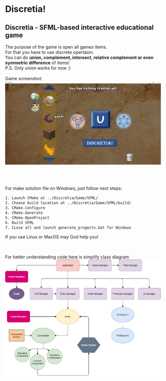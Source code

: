 # Discretia!

## Discretia - SFML-based interactive educational game

The purpose of the game is open all games items. <br>
For that you have to use discrete opertaion. <br>
You can do **union, complement, intersect, relative complement or even symmetric difference** of items!<br>
P.S. Only union works for now :)<br>
<br>
Game screenshot:
![](demo.jpg)


<br><br><br>
For make solution file on Windows, just follow next steps:

    1. Launch CMake at ../Discretia/Game/SFML/
    2. Choose build location at ../Discretia/Game/SFML/build/
    3. CMake.Configure
    4. CMake.Generate
    5. CMake.OpenProject
    6. Build SFML
    7. CLose all and launch generate_progects.bat for Windows
    
If you use Linux or MacOS may God help you!
    
<br><br>
For better understanding code here is simplify class diagram 
![](ClassDiagram.png)
